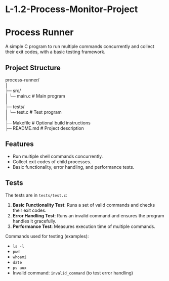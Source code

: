 # L-1.2-Process-Monitor-Project
# Process Runner

A simple C program to run multiple commands concurrently and collect their exit codes, with a basic testing framework.

## Project Structure
process-runner/\
│\
├─ src/ \
│ └─ main.c # Main program\
│\
├─ tests/\
│ └─ test.c # Test program\
│\
├─ Makefile # Optional build instructions\
├─ README.md # Project description

## Features

- Run multiple shell commands concurrently.
- Collect exit codes of child processes.
- Basic functionality, error handling, and performance tests.

## Tests

The tests are in `tests/test.c`:

1. **Basic Functionality Test**: Runs a set of valid commands and checks their exit codes.
2. **Error Handling Test**: Runs an invalid command and ensures the program handles it gracefully.
3. **Performance Test**: Measures execution time of multiple commands.

Commands used for testing (examples):

- `ls -l`
- `pwd`
- `whoami`
- `date`
- `ps aux`
- Invalid command: `invalid_command` (to test error handling)

